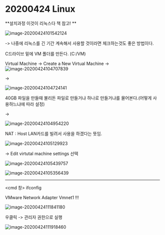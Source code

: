 # 20200424 Linux

**설치과정 이것이 리눅스다 책 참고! **

![image-20200424101542124](C:\Users\seouz\AppData\Roaming\Typora\typora-user-images\image-20200424101542124.png)

-> 나중에 리눅스를 긴 기간 계속해서 사용할 것이라면 체크하는것도 좋은 방법이다.

C드라이브 밑에 VM 폴더를 만든다. (C:/VM)

Virtual Machine -> Create a New Virtual Machine -> ![image-20200424104707839](C:\Users\seouz\AppData\Roaming\Typora\typora-user-images\image-20200424104707839.png)

->

![image-20200424104724141](C:\Users\seouz\AppData\Roaming\Typora\typora-user-images\image-20200424104724141.png)

40GB 파일을 만들때 불리돈 파일로 만들거냐 하나로 만들거냐를 물어본다.(어떻게 사용하느냐에 따라 설정)

-> 

![image-20200424104954220](C:\Users\seouz\AppData\Roaming\Typora\typora-user-images\image-20200424104954220.png)

NAT : Host LAN카드를 빌려서 사용을 하겠다는 뜻임.

![image-20200424105129923](C:\Users\seouz\AppData\Roaming\Typora\typora-user-images\image-20200424105129923.png)

-> Edit virtutal machine settings 선택

![image-20200424105439757](C:\Users\seouz\AppData\Roaming\Typora\typora-user-images\image-20200424105439757.png)

![image-20200424105356439](C:\Users\seouz\AppData\Roaming\Typora\typora-user-images\image-20200424105356439.png)

------

<cmd 창> ifconfig

VMware Network Adapter Vmnet1 !!!

![image-20200424111841180](C:\Users\seouz\AppData\Roaming\Typora\typora-user-images\image-20200424111841180.png)

우클릭 -> 관리자 권한으로 실행

![image-20200424111918460](C:\Users\seouz\AppData\Roaming\Typora\typora-user-images\image-20200424111918460.png)

